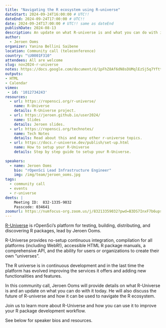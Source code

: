 ```yaml
---
title: "Navigating the R ecosystem using R-universe"
dateStart: 2024-09-24T16:00:00 # UTC!!
dateEnd: 2024-09-24T17:00:00 # UTC!!
date: 2024-09-24T17:00:00 # UTC!! same as dateEnd
publishDate: 2024-08-13
description: An update on what R-universe is and what you can do with it today.
author:
  - Jeroen Ooms
organizer: Yanina Bellini Saibene
location: Community call (teleconference)
country: "\U0001F310"
attendees: All are welcome
slug: nov2024-r-universe
notes: https://docs.google.com/document/d/1pFhZ8Af6dN8sDUMqlEzSj5q7YfttAbhaeVM3fHH2QKw/edit?usp=sharing
outputs:
- HTML
- Calendar 
vimeo: 
 - id: '1012734243'
resources:
  - url: https://ropensci.org/r-universe/
    name: R-Universe 
    details: R-Universe project.
  - url: https://jeroen.github.io/user2024/
    name: Slides
    details: Jeroen slides.  
  - url: https://ropensci.org/technotes/ 
    name: Tech Notes
    details: Read about this and many other r-universe topics.
  - url: https://docs.r-universe.dev/publish/set-up.html 
    name: How to setup your R-Universe
    details: Step by step guide to setup your R-Universe.
    
speakers:  
  - name: Jeroen Ooms
    bio: "rOpenSci Lead Infrastructure Engineer"
    img: /img/team/jeroen_ooms.jpg
tags:
  - community call
  - events
  - r-universe
deets: |
    Meeting ID:  832-1335-9032 
    Passcode: 034641
zoomurl: https://numfocus-org.zoom.us/j/83213359032?pwd=B3DS7InxF7b6upsU0c6COonGAqabh4.1
---
```


[R-Universe](/r-universe/) is rOpenSci’s platform for testing, building, distributing, and discovering R packages, lead by Jeroen Ooms. 

R-Universe provides no-setup continuous integration, compilation for all platforms (including WebR!), accessible HTML R package manuals, a comprehensive API, and the ability for users or organizations to create their own “universes”.

The R universe is in continuous development and in the last time the platform has evolved improving the services it offers and adding new functionalities and features. 

In this community call, Jeroen Ooms will provide details on what R-Universe is and an update on what you can do with it today. He will also discuss the future of R-universe and how it can be used to navigate the R ecosystem.

Join us to learn more about R-Universe and how you can use it to improve your R package development workflow.

See below for speaker bios and resources.
